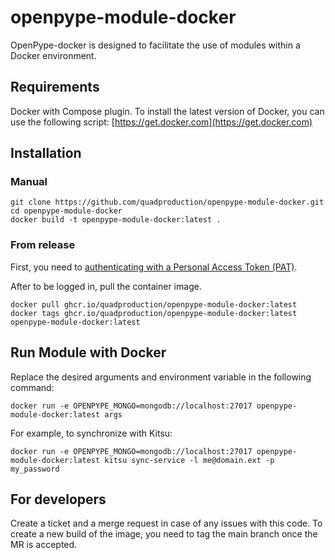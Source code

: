 # openpype-module-docker

OpenPype-docker is designed to facilitate the use of modules within a Docker environment.


## Requirements

Docker with Compose plugin. To install the latest version of Docker, you can use the following script: [https://get.docker.com](https://get.docker.com)

## Installation

### Manual

```
git clone https://github.com/quadproduction/openpype-module-docker.git
cd openpype-module-docker
docker build -t openpype-module-docker:latest .
```
### From release

First, you need to [authenticating with a Personal Access Token (PAT)](https://docs.github.com/en/packages/working-with-a-github-packages-registry/working-with-the-container-registry#authenticating-with-a-personal-access-token-classic).

After to be logged in, pull the container image.

```
docker pull ghcr.io/quadproduction/openpype-module-docker:latest
docker tags ghcr.io/quadproduction/openpype-module-docker:latest openpype-module-docker:latest
```


## Run Module with Docker

Replace the desired arguments and environment variable in the following command:

```docker run -e OPENPYPE_MONGO=mongodb://localhost:27017 openpype-module-docker:latest args```

For example, to synchronize with Kitsu:

```docker run -e OPENPYPE_MONGO=mongodb://localhost:27017 openpype-module-docker:latest kitsu sync-service -l me@domain.ext -p my_password```

## For developers

Create a ticket and a merge request in case of any issues with this code.
To create a new build of the image, you need to tag the main branch once the MR is accepted.
